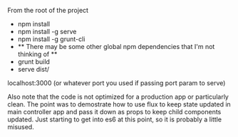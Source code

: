 From the root of the project

* npm install
* npm install -g serve
* npm install -g grunt-cli
* ** There may be some other global npm dependencies that I'm not thinking of **
* grunt build
* serve dist/

localhost:3000 (or whatever port you used if passing port param to serve)

Also note that the code is not optimized for a production app or particularly clean.  The point was to demostrate how to use flux to keep state updated in main controller app and pass it down as props to keep child components updated. Just starting to get into es6 at this point, so it is probably a little misused.

